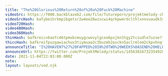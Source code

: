 ```yaml
---
title: "The%20Glorious%20Return%20of%20a%20Fuck%20Machine"
videoSrc: https://f000.backblazeb2.com/file/futureporn/projektmelody-chaturbate-2021-11-04.mp4
videoSrcHash: bafybeihrkmpibgetxr2w4ee26wzscwi4qrkpwmrdclthlxnnvuaudk3yki?filename=projektmelody-chaturbate-2021-11-04.mp4
video720Hash: 
video480Hash: 
video360Hash: 
thinHash: bafkreicv6aofc46tpmxbcmuygcwovylgcoo6pxjkn3tgy2tczudle7uzve?filename=20211104T220300Z_thin.jpg
thiccHash: bafkreifpuzgawiachux3tiymuaa2c3buzmh2osckn5aclrmlom2ckpvhnq?filename=20211104T220300Z_thicc.jpg
announceTitle: "I%20HAVENT%27%20FAPPED%20IN%20TWO%20WEEKS%0ASEND%20HELP"
announceUrl: https://twitter.com/ProjektMelody/status/1456381673235492878
date: 2021-11-04T22:03:00.000Z
note: 
layout: layouts/vod.njk
---
```

